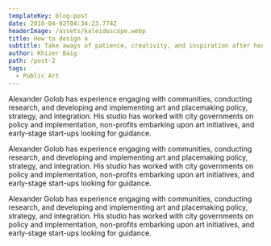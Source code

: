 ```yaml
---
templateKey: blog-post
date: 2018-04-02T04:34:23.774Z
headerImage: /assets/kaleidoscope.webp
title: How to design a
subtitle: Take aways of patience, creativity, and inspiration after hours of work.
author: Khizer Baig
path: /post-2
tags:
  - Public Art
---
```


Alexander Golob has experience engaging with communities, conducting
research, and developing and implementing art and placemaking policy,
strategy, and integration. His studio has worked with city governments on
policy and implementation, non-profits embarking upon art initiatives, and
early-stage start-ups looking for guidance.

Alexander Golob has experience engaging with communities, conducting
research, and developing and implementing art and placemaking policy,
strategy, and integration. His studio has worked with city governments on
policy and implementation, non-profits embarking upon art initiatives, and
early-stage start-ups looking for guidance.

Alexander Golob has experience engaging with communities, conducting
research, and developing and implementing art and placemaking policy,
strategy, and integration. His studio has worked with city governments on
policy and implementation, non-profits embarking upon art initiatives, and
early-stage start-ups looking for guidance.
